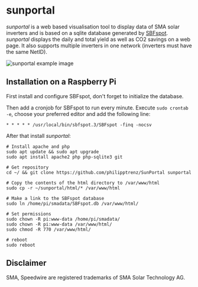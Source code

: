 # sunportal

_sunportal_ is a web based visualisation tool to display data of SMA solar inverters and is based on a sqlite database generated by [SBFspot](https://github.com/SBFspot/SBFspot). _sunportal_ displays the daily and total yield as well as CO2 savings on a web page. It also supports multiple inverters in one network (inverters must have the same NetID).

![sunportal example image](http://cloud.philipptrenz.de/index.php/s/7MA2nCHkp2XETrw)

## Installation on a Raspberry Pi

First install and configure SBFspot, don't forget to initialize the database. 

Then add a cronjob for SBFspot to run every minute. Execute `sudo crontab -e`, choose your preferred editor and add the following line:

```
* * * * * /usr/local/bin/sbfspot.3/SBFspot -finq -nocsv
```

After that install _sunportal_:

```
# Install apache and php
sudo apt update && sudo apt upgrade
sudo apt install apache2 php php-sqlite3 git

# Get repository
cd ~/ && git clone https://github.com/philipptrenz/SunPortal sunportal

# Copy the contents of the html directory to /var/www/html
sudo cp -r ~/sunportal/html/* /var/www/html

# Make a link to the SBFspot database 
sudo ln /home/pi/smadata/SBFspot.db /var/www/html/

# Set permissions
sudo chown -R pi:www-data /home/pi/smadata/
sudo chown -R pi:www-data /var/www/html/
sudo chmod -R 770 /var/www/html/

# reboot
sudo reboot
```

## Disclaimer

SMA, Speedwire are registered trademarks of SMA Solar Technology AG.
